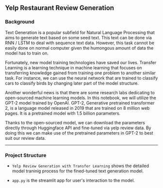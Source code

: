 ## Yelp Restaurant Review Generation

### Background
Text Generation is a popular subfield for Natural Language Processing that aims to generate text based on some seed text. This text can be done via RNN / LSTM to deal with sequence text data. However, this task cannot be easily done on normal computer given the humongous amount of data the model has to train on.

Fortunately, new model training technologies have saved our lives. Transfer Learning is a learning technique in machine learning that focuses on transferring knowledge gained from training one problem to another similar task. For instance, we can use the neural network that are trained to classify cars to classify birds by changing later part of the model structure.

Another wonderful news is that there are some research labs dedicating to open-sourced machine learning models. In this notebook, we will utilize the GPT-2 model trained by OpenAI. GPT-2, Generative pretrained transformer 2, is a language model released in 2019 that are trained on 8 million web pages. It is a pretrained model with 1.5 billion parameters.

Thanks to the open-sourced model, we can download the parameters directly through Huggingface API and fine-tuned via yelp review data. By doing this we can make use of the pretrained parameters in GPT-2 to best suit our review data.

---
### Project Structure

- `Yelp Review Generation with Transfer Learning` shows the detailed model traninig process for the fined-tuned text generation model.
  
- `app.py` is the streamlit app for user's interaction to the model.

